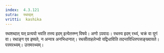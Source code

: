 ```yaml
---
index:  4.3.121
sutra:  रथाद्यत्
vritti:  kashika 
---
```


रथशब्दात् यत् प्रत्ययो भवति तस्य इदम् इत्येतस्म्न् विषये। अणो ऽपवादः। रथस्य इदम् रथ्यं, चक्रं वा युगं वा। रथाङ्ग एव इष्यते, न अन्यत्र अनभिधानात्। रथसीताहलेभ्यो यद्विधाविति तदन्तविधिरुपसङ्ख्यायते। परमरथ्यम्। उत्तमरथ्यम्।

